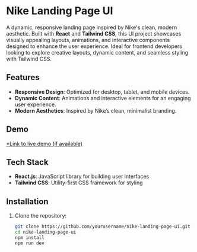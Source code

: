 # Nike Landing Page UI

A dynamic, responsive landing page inspired by Nike's clean, modern aesthetic. Built with **React** and **Tailwind CSS**, this UI project showcases visually appealing layouts, animations, and interactive components designed to enhance the user experience. Ideal for frontend developers looking to explore creative layouts, dynamic content, and seamless styling with Tailwind CSS.

## Features

- **Responsive Design**: Optimized for desktop, tablet, and mobile devices.
- **Dynamic Content**: Animations and interactive elements for an engaging user experience.
- **Modern Aesthetics**: Inspired by Nike’s clean, minimalist branding.

## Demo

[*Link to live demo (if available)](https://nike-landing-page-ecru-three.vercel.app/)

## Tech Stack

- **React.js**: JavaScript library for building user interfaces
- **Tailwind CSS**: Utility-first CSS framework for styling

## Installation

1. Clone the repository:
   ```bash
   git clone https://github.com/yourusername/nike-landing-page-ui.git
   cd nike-landing-page-ui
   npm install
   npm run dev
